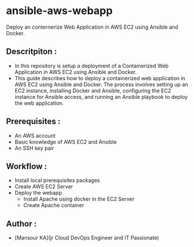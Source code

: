 # ansible-aws-webapp
Deploy an conternerize Web Application in AWS EC2 using Ansible and Docker. 


## Descritpiton :

- In this repository is setup a deployment of a Containerized Web Application in AWS EC2 using Ansible and Docker.
- This guide describes how to deploy a containerized web application in AWS EC2 using Ansible and Docker. The process involves setting up an EC2 instance, installing Docker and Ansible, configuring the EC2 instance for Ansible access, and running an Ansible playbook to deploy the web application.

## Prerequisites :

- An AWS account
- Basic knowledge of AWS EC2 and Ansible
- An SSH key pair

## Workflow :

* Install local prerequisites packages
* Create AWS EC2 Server
* Deploy the webapp
    - Install Apache using docker in the EC2 Server
    - Create Apache container


## Author :

- [Mansour KA](jr Cloud DevOps Engineer and IT Passionate)
